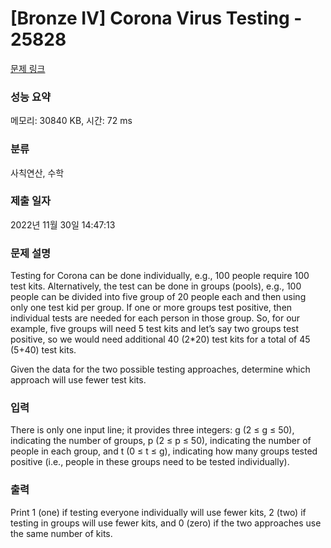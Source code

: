 # [Bronze IV] Corona Virus Testing - 25828 

[문제 링크](https://www.acmicpc.net/problem/25828) 

### 성능 요약

메모리: 30840 KB, 시간: 72 ms

### 분류

사칙연산, 수학

### 제출 일자

2022년 11월 30일 14:47:13

### 문제 설명

<p>Testing for Corona can be done individually, e.g., 100 people require 100 test kits. Alternatively, the test can be done in groups (pools), e.g., 100 people can be divided into five group of 20 people each and then using only one test kid per group. If one or more groups test positive, then individual tests are needed for each person in those group. So, for our example, five groups will need 5 test kits and let’s say two groups test positive, so we would need additional 40 (2*20) test kits for a total of 45 (5+40) test kits.</p>

<p>Given the data for the two possible testing approaches, determine which approach will use fewer test kits.</p>

### 입력 

 <p>There is only one input line; it provides three integers: g (2 ≤ g ≤ 50), indicating the number of groups, p (2 ≤ p ≤ 50), indicating the number of people in each group, and t (0 ≤ t ≤ g), indicating how many groups tested positive (i.e., people in these groups need to be tested individually).</p>

### 출력 

 <p>Print 1 (one) if testing everyone individually will use fewer kits, 2 (two) if testing in groups will use fewer kits, and 0 (zero) if the two approaches use the same number of kits.</p>

